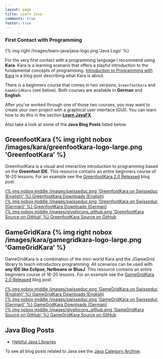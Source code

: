 ```yaml
---
layout: page
title: Learn Java
comments: true
footer: true
---
```

### First Contact with Programming ###
{% img right /images/learn-java/java-logo.png 'Java Logo' %}

For the very first contact with a programming language I recommend using **Kara**. Kara is a learning scenario that offers a playful introduction to the fundamental concepts of programming. [Introduction to Programming with Kara](/blog/2012/10/02/introduction-to-programming-with-kara/) is a blog post describing what Kara is about.

There is a beginners course that comes in two versions, `GreenfootKara` and `GameGridKara` (see below). Both courses are available in **German** and **English**.

After you've worked through one of those two courses, you may want to create your own project with a graphical user interface (GUI). You can learn how to do this in the section [**Learn JavaFX**](/learn-javafx). 

Also take a look at some of the **Java Blog Posts** listed below.


## GreenfootKara {% img right nobox /images/kara/greenfootkara-logo-large.png 'GreenfootKara' %} ##
GreenfootKara is a visual and interactive introduction to programming based on the **Greenfoot IDE**. This resource contains an entire beginners course of 16-20 lessons. For an example see the [GreenfootKara 2.0 Released](/blog/2012/10/03/greenfootkara-2-0-released/) blog post.

[{% img nobox middle /images/swisseduc.png 'GreenfootKara on Swisseduc (English)' %} GreenfootKara Downloads (English)](http://www.swisseduc.ch/informatik/karatojava/greenfootkara/greenfootkara-english.html)   
[{% img nobox middle /images/swisseduc.png 'GreenfootKara on Swisseduc (German)' %} GreenfootKara Downloads (German)](http://www.swisseduc.ch/informatik/karatojava/greenfootkara/index.html)   
[{% img nobox middle /images/glyphicons_github.png 'GreenfootKara Source on GitHub' %} GreenfootKara Source on GitHub](https://github.com/marcojakob/greenfoot-kara)


## GameGridKara {% img right nobox /images/kara/gamegridkara-logo-large.png 'GameGridKara' %} ##
GameGridKara is a combination of the mini-world Kara and the JGameGrid library to teach introductory programming. All scenarios can be used with **any IDE like Eclipse, Netbeans or BlueJ**. This resource contains an entire beginners course of 16-20 lessons. For an example see the [GameGridKara 2.0 Released](/blog/2012/10/03/gamegridkara-2-0-released/) blog post.

[{% img nobox middle /images/swisseduc.png 'GameGridKara on Swisseduc (English)' %} GameGridKara Downloads (English)](http://www.swisseduc.ch/informatik/karatojava/gamegridkara/gamegridkara-english.html)   
[{% img nobox middle /images/swisseduc.png 'GameGridKara on Swisseduc (German)' %} GameGridKara Downloads (German)](http://www.swisseduc.ch/informatik/karatojava/gamegridkara/index.html)   
[{% img nobox middle /images/glyphicons_github.png 'GameGridKara Source on GitHub' %} GameGridKara Source on GitHub](https://github.com/marcojakob/gamegrid-kara)


## Java Blog Posts ##
* [Helpful Java Libraries](/blog/2012/12/13/helpful-java-libraries/)

To see all blog posts related to Java see the [Java Category Archive](/blog/archives/java/).

